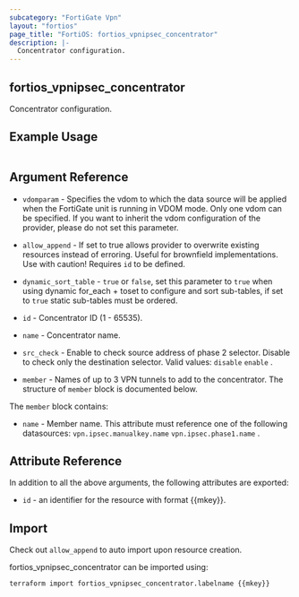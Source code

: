 ```yaml
---
subcategory: "FortiGate Vpn"
layout: "fortios"
page_title: "FortiOS: fortios_vpnipsec_concentrator"
description: |-
  Concentrator configuration.
---
```


## fortios_vpnipsec_concentrator
Concentrator configuration.

## Example Usage

```hcl

```

## Argument Reference
* `vdomparam` - Specifies the vdom to which the data source will be applied when the FortiGate unit is running in VDOM mode. Only one vdom can be specified. If you want to inherit the vdom configuration of the provider, please do not set this parameter.
* `allow_append` - If set to true allows provider to overwrite existing resources instead of erroring. Useful for brownfield implementations. Use with caution! Requires `id` to be defined.
* `dynamic_sort_table` - `true` or `false`, set this parameter to `true` when using dynamic for_each + toset to configure and sort sub-tables, if set to `true` static sub-tables must be ordered.

* `id` - Concentrator ID (1 - 65535).
* `name` - Concentrator name.
* `src_check` - Enable to check source address of phase 2 selector. Disable to check only the destination selector. Valid values: `disable` `enable` .
* `member` - Names of up to 3 VPN tunnels to add to the concentrator. The structure of `member` block is documented below.

The `member` block contains:

* `name` - Member name. This attribute must reference one of the following datasources: `vpn.ipsec.manualkey.name` `vpn.ipsec.phase1.name` .

## Attribute Reference

In addition to all the above arguments, the following attributes are exported:
* `id` - an identifier for the resource with format {{mkey}}.

## Import

Check out `allow_append` to auto import upon resource creation.

fortios_vpnipsec_concentrator can be imported using:
```sh
terraform import fortios_vpnipsec_concentrator.labelname {{mkey}}
```
